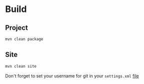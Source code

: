 # Build

## Project

```bash
mvn clean package
```

## Site

```bash
mvn clean site
```

Don't forget to set your username for git in your `settings.xml` [file](https://github.github.com/maven-plugins/site-plugin/authentication.html)
